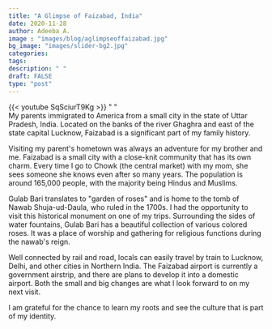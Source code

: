 ```yaml
---
title: "A Glimpse of Faizabad, India"
date: 2020-11-28
author: Adeeba A.
image : "images/blog/aglimpseoffaizabad.jpg"
bg_image: "images/slider-bg2.jpg"
categories: 
tags: 
description: " "
draft: FALSE
type: "post"
---
```


{{< youtube SqSciurT9Kg >}}
"   "    
My parents immigrated to America from a small city in the state of Uttar Pradesh, India. Located on the banks of the river Ghaghra and east of the state capital Lucknow, Faizabad is a significant part of my family history.

Visiting my parent's hometown was always an adventure for my brother and me. Faizabad is a small city with a close-knit community that has its own charm. Every time I go to Chowk (the central market) with my mom, she sees someone she knows even after so many years. The population is around 165,000 people, with the majority being Hindus and Muslims. 

Gulab Bari translates to "garden of roses" and is home to the tomb of Nawab Shuja-ud-Daula, who ruled in the 1700s. I had the opportunity to visit this historical monument on one of my trips. Surrounding the sides of water fountains, Gulab Bari has a beautiful collection of various colored roses. It was a place of worship and gathering for religious functions during the nawab's reign.

Well connected by rail and road, locals can easily travel by train to Lucknow, Delhi, and other cities in Northern India. The Faizabad airport is currently a government airstrip, and there are plans to develop it into a domestic airport. Both the small and big changes are what I look forward to on my next visit.

I am grateful for the chance to learn my roots and see the culture that is part of my identity.
